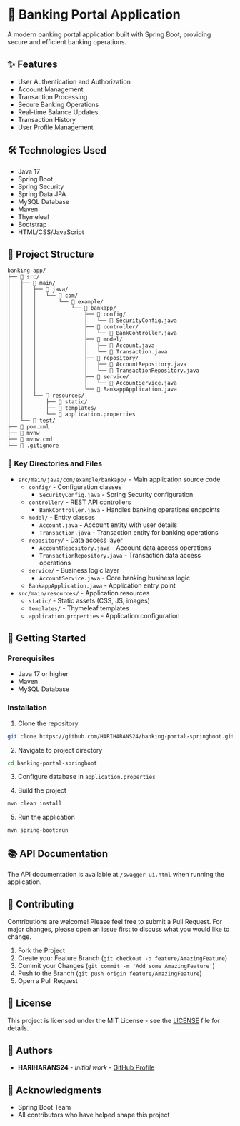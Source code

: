 # 🏦 Banking Portal Application

A modern banking portal application built with Spring Boot, providing secure and efficient banking operations.

## ✨ Features
- User Authentication and Authorization
- Account Management
- Transaction Processing
- Secure Banking Operations
- Real-time Balance Updates
- Transaction History
- User Profile Management

## 🛠 Technologies Used
- Java 17
- Spring Boot
- Spring Security
- Spring Data JPA
- MySQL Database
- Maven
- Thymeleaf
- Bootstrap
- HTML/CSS/JavaScript

## 📁 Project Structure
```
banking-app/
├── 📁 src/
│   ├── 📁 main/
│   │   ├── 📁 java/
│   │   │   └── 📁 com/
│   │   │       └── 📁 example/
│   │   │           └── 📁 bankapp/
│   │   │               ├── 📁 config/
│   │   │               │   └── 📄 SecurityConfig.java
│   │   │               ├── 📁 controller/
│   │   │               │   └── 📄 BankController.java
│   │   │               ├── 📁 model/
│   │   │               │   ├── 📄 Account.java
│   │   │               │   └── 📄 Transaction.java
│   │   │               ├── 📁 repository/
│   │   │               │   ├── 📄 AccountRepository.java
│   │   │               │   └── 📄 TransactionRepository.java
│   │   │               ├── 📁 service/
│   │   │               │   └── 📄 AccountService.java
│   │   │               └── 📄 BankappApplication.java
│   │   └── 📁 resources/
│   │       ├── 📁 static/
│   │       ├── 📁 templates/
│   │       └── 📄 application.properties
│   └── 📁 test/
├── 📄 pom.xml
├── 📄 mvnw
├── 📄 mvnw.cmd
└── 📄 .gitignore
```

### 📂 Key Directories and Files
- `src/main/java/com/example/bankapp/` - Main application source code
  - `config/` - Configuration classes
    - `SecurityConfig.java` - Spring Security configuration
  - `controller/` - REST API controllers
    - `BankController.java` - Handles banking operations endpoints
  - `model/` - Entity classes
    - `Account.java` - Account entity with user details
    - `Transaction.java` - Transaction entity for banking operations
  - `repository/` - Data access layer
    - `AccountRepository.java` - Account data access operations
    - `TransactionRepository.java` - Transaction data access operations
  - `service/` - Business logic layer
    - `AccountService.java` - Core banking business logic
  - `BankappApplication.java` - Application entry point
- `src/main/resources/` - Application resources
  - `static/` - Static assets (CSS, JS, images)
  - `templates/` - Thymeleaf templates
  - `application.properties` - Application configuration

## 🚀 Getting Started

### Prerequisites
- Java 17 or higher
- Maven
- MySQL Database

### Installation
1. Clone the repository
```bash
git clone https://github.com/HARIHARANS24/banking-portal-springboot.git
```

2. Navigate to project directory
```bash
cd banking-portal-springboot
```

3. Configure database in `application.properties`

4. Build the project
```bash
mvn clean install
```

5. Run the application
```bash
mvn spring-boot:run
```

## 📚 API Documentation
The API documentation is available at `/swagger-ui.html` when running the application.

## 🤝 Contributing
Contributions are welcome! Please feel free to submit a Pull Request. For major changes, please open an issue first to discuss what you would like to change.

1. Fork the Project
2. Create your Feature Branch (`git checkout -b feature/AmazingFeature`)
3. Commit your Changes (`git commit -m 'Add some AmazingFeature'`)
4. Push to the Branch (`git push origin feature/AmazingFeature`)
5. Open a Pull Request

## 📄 License
This project is licensed under the MIT License - see the [LICENSE](LICENSE) file for details.

## 👥 Authors
- **HARIHARANS24** - *Initial work* - [GitHub Profile](https://github.com/HARIHARANS24)

## 🙏 Acknowledgments
- Spring Boot Team
- All contributors who have helped shape this project 

